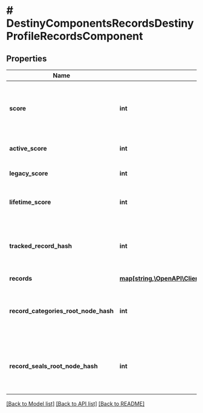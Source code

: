 # # DestinyComponentsRecordsDestinyProfileRecordsComponent

## Properties

Name | Type | Description | Notes
------------ | ------------- | ------------- | -------------
**score** | **int** | Your &#39;active&#39; Triumphs score, maintained for backwards compatibility. | [optional]
**active_score** | **int** | Your &#39;active&#39; Triumphs score. | [optional]
**legacy_score** | **int** | Your &#39;legacy&#39; Triumphs score. | [optional]
**lifetime_score** | **int** | Your &#39;lifetime&#39; Triumphs score. | [optional]
**tracked_record_hash** | **int** | If this profile is tracking a record, this is the hash identifier of the record it is tracking. | [optional]
**records** | [**map[string,\OpenAPI\Client\Model\DestinyComponentsRecordsDestinyRecordComponent]**](DestinyComponentsRecordsDestinyRecordComponent.md) |  | [optional]
**record_categories_root_node_hash** | **int** | The hash for the root presentation node definition of Triumph categories. | [optional]
**record_seals_root_node_hash** | **int** | The hash for the root presentation node definition of Triumph Seals. | [optional]

[[Back to Model list]](../../README.md#models) [[Back to API list]](../../README.md#endpoints) [[Back to README]](../../README.md)
